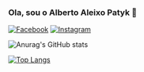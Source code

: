 ### Ola, sou o Alberto Aleixo Patyk 👋

[![Facebook]( 	https://img.shields.io/badge/Facebook-1877F2?style=for-the-badge&logo=facebook&logoColor=white)](https://www.facebook.com/Alberto.Aleixo.Patyk)
[![Instagram](https://img.shields.io/badge/Instagram-E4405F?style=for-the-badge&logo=instagram&logoColor=white)](https://www.instagram.com/aapatyk/)

![Anurag's GitHub stats](https://github-readme-stats.vercel.app/api?username=anuraghazra&show_icons=true&theme=radical)

[![Top Langs](https://github-readme-stats.vercel.app/api/top-langs/?username=anuraghazra&layout=pie)](https://github.com/anuraghazra/github-readme-stats)
